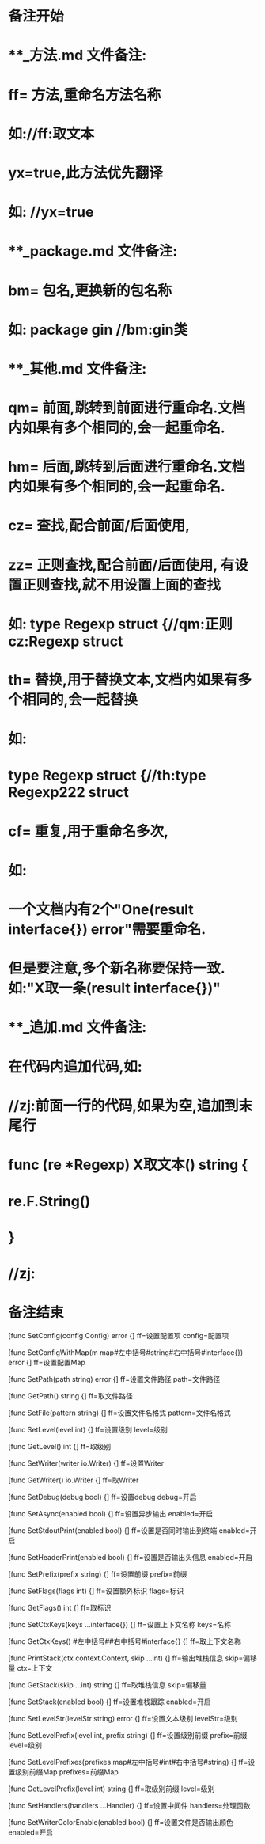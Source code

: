 # 备注开始
# **_方法.md 文件备注:
# ff= 方法,重命名方法名称
# 如://ff:取文本
#
# yx=true,此方法优先翻译
# 如: //yx=true

# **_package.md 文件备注:
# bm= 包名,更换新的包名称 
# 如: package gin //bm:gin类

# **_其他.md 文件备注:
# qm= 前面,跳转到前面进行重命名.文档内如果有多个相同的,会一起重命名.
# hm= 后面,跳转到后面进行重命名.文档内如果有多个相同的,会一起重命名.
# cz= 查找,配合前面/后面使用,
# zz= 正则查找,配合前面/后面使用, 有设置正则查找,就不用设置上面的查找
# 如: type Regexp struct {//qm:正则 cz:Regexp struct
#
# th= 替换,用于替换文本,文档内如果有多个相同的,会一起替换
# 如:
# type Regexp struct {//th:type Regexp222 struct
#
# cf= 重复,用于重命名多次,
# 如: 
# 一个文档内有2个"One(result interface{}) error"需要重命名.
# 但是要注意,多个新名称要保持一致. 如:"X取一条(result interface{})"

# **_追加.md 文件备注:
# 在代码内追加代码,如:
# //zj:前面一行的代码,如果为空,追加到末尾行
# func (re *Regexp) X取文本() string { 
# re.F.String()
# }
# //zj:
# 备注结束

[func SetConfig(config Config) error {]
ff=设置配置项
config=配置项

[func SetConfigWithMap(m map#左中括号#string#右中括号#interface{}) error {]
ff=设置配置Map

[func SetPath(path string) error {]
ff=设置文件路径
path=文件路径

[func GetPath() string {]
ff=取文件路径

[func SetFile(pattern string) {]
ff=设置文件名格式
pattern=文件名格式

[func SetLevel(level int) {]
ff=设置级别
level=级别

[func GetLevel() int {]
ff=取级别

[func SetWriter(writer io.Writer) {]
ff=设置Writer

[func GetWriter() io.Writer {]
ff=取Writer

[func SetDebug(debug bool) {]
ff=设置debug
debug=开启

[func SetAsync(enabled bool) {]
ff=设置异步输出
enabled=开启

[func SetStdoutPrint(enabled bool) {]
ff=设置是否同时输出到终端
enabled=开启

[func SetHeaderPrint(enabled bool) {]
ff=设置是否输出头信息
enabled=开启

[func SetPrefix(prefix string) {]
ff=设置前缀
prefix=前缀

[func SetFlags(flags int) {]
ff=设置额外标识
flags=标识

[func GetFlags() int {]
ff=取标识

[func SetCtxKeys(keys ...interface{}) {]
ff=设置上下文名称
keys=名称

[func GetCtxKeys() #左中括号##右中括号#interface{} {]
ff=取上下文名称

[func PrintStack(ctx context.Context, skip ...int) {]
ff=输出堆栈信息
skip=偏移量
ctx=上下文

[func GetStack(skip ...int) string {]
ff=取堆栈信息
skip=偏移量

[func SetStack(enabled bool) {]
ff=设置堆栈跟踪
enabled=开启

[func SetLevelStr(levelStr string) error {]
ff=设置文本级别
levelStr=级别

[func SetLevelPrefix(level int, prefix string) {]
ff=设置级别前缀
prefix=前缀
level=级别

[func SetLevelPrefixes(prefixes map#左中括号#int#右中括号#string) {]
ff=设置级别前缀Map
prefixes=前缀Map

[func GetLevelPrefix(level int) string {]
ff=取级别前缀
level=级别

[func SetHandlers(handlers ...Handler) {]
ff=设置中间件
handlers=处理函数

[func SetWriterColorEnable(enabled bool) {]
ff=设置文件是否输出颜色
enabled=开启
